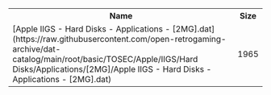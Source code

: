 <table>
<tr><th>Name</th><th>Size</th></tr>
<tr><td>[Apple IIGS - Hard Disks - Applications - [2MG].dat](https://raw.githubusercontent.com/open-retrogaming-archive/dat-catalog/main/root/basic/TOSEC/Apple/IIGS/Hard Disks/Applications/[2MG]/Apple IIGS - Hard Disks - Applications - [2MG].dat)</td><td>1965</td></tr>
</table>
